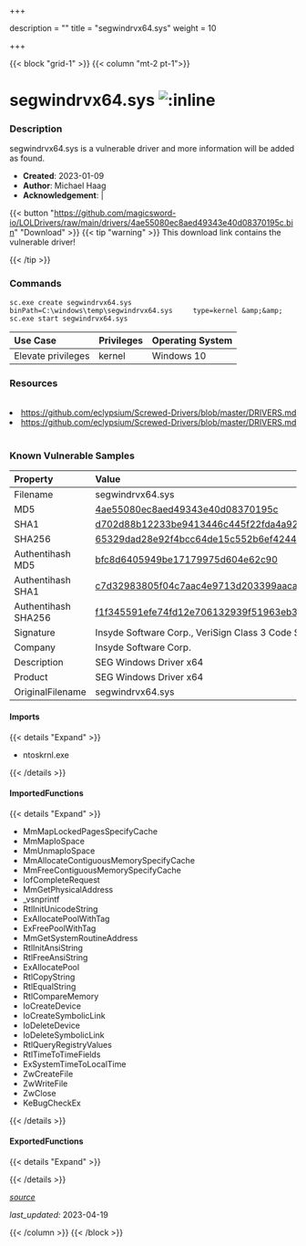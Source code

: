 +++

description = ""
title = "segwindrvx64.sys"
weight = 10

+++


{{< block "grid-1" >}}
{{< column "mt-2 pt-1">}}


# segwindrvx64.sys ![:inline](/images/twitter_verified.png) 


### Description

segwindrvx64.sys is a vulnerable driver and more information will be added as found.

- **Created**: 2023-01-09
- **Author**: Michael Haag
- **Acknowledgement**:  | [](https://twitter.com/)

{{< button "https://github.com/magicsword-io/LOLDrivers/raw/main/drivers/4ae55080ec8aed49343e40d08370195c.bin" "Download" >}}
{{< tip "warning" >}}
This download link contains the vulnerable driver!

{{< /tip >}}

### Commands

```
sc.exe create segwindrvx64.sys binPath=C:\windows\temp\segwindrvx64.sys     type=kernel &amp;&amp; sc.exe start segwindrvx64.sys
```

| Use Case | Privileges | Operating System | 
|:---- | ---- | ---- |
| Elevate privileges | kernel | Windows 10 |

### Resources
<br>
<li><a href=" https://github.com/eclypsium/Screwed-Drivers/blob/master/DRIVERS.md"> https://github.com/eclypsium/Screwed-Drivers/blob/master/DRIVERS.md</a></li>
<li><a href="https://github.com/eclypsium/Screwed-Drivers/blob/master/DRIVERS.md">https://github.com/eclypsium/Screwed-Drivers/blob/master/DRIVERS.md</a></li>
<br>

### Known Vulnerable Samples

| Property           | Value |
|:-------------------|:------|
| Filename           | segwindrvx64.sys |
| MD5                | [4ae55080ec8aed49343e40d08370195c](https://www.virustotal.com/gui/file/4ae55080ec8aed49343e40d08370195c) |
| SHA1               | [d702d88b12233be9413446c445f22fda4a92a1d9](https://www.virustotal.com/gui/file/d702d88b12233be9413446c445f22fda4a92a1d9) |
| SHA256             | [65329dad28e92f4bcc64de15c552b6ef424494028b18875b7dba840053bc0cdd](https://www.virustotal.com/gui/file/65329dad28e92f4bcc64de15c552b6ef424494028b18875b7dba840053bc0cdd) |
| Authentihash MD5   | [bfc8d6405949be17179975d604e62c90](https://www.virustotal.com/gui/search/authentihash%253Abfc8d6405949be17179975d604e62c90) |
| Authentihash SHA1  | [c7d32983805f04c7aac4e9713d203399aaca7acc](https://www.virustotal.com/gui/search/authentihash%253Ac7d32983805f04c7aac4e9713d203399aaca7acc) |
| Authentihash SHA256| [f1f345591efe74fd12e706132939f51963eb39dd0a1db556123c3e850c60fada](https://www.virustotal.com/gui/search/authentihash%253Af1f345591efe74fd12e706132939f51963eb39dd0a1db556123c3e850c60fada) |
| Signature         | Insyde Software Corp., VeriSign Class 3 Code Signing 2010 CA, VeriSign   |
| Company           | Insyde Software Corp. |
| Description       | SEG Windows Driver x64 |
| Product           | SEG Windows Driver x64 |
| OriginalFilename  | segwindrvx64.sys |


#### Imports
{{< details "Expand" >}}
* ntoskrnl.exe

{{< /details >}}
#### ImportedFunctions
{{< details "Expand" >}}
* MmMapLockedPagesSpecifyCache
* MmMapIoSpace
* MmUnmapIoSpace
* MmAllocateContiguousMemorySpecifyCache
* MmFreeContiguousMemorySpecifyCache
* IofCompleteRequest
* MmGetPhysicalAddress
* _vsnprintf
* RtlInitUnicodeString
* ExAllocatePoolWithTag
* ExFreePoolWithTag
* MmGetSystemRoutineAddress
* RtlInitAnsiString
* RtlFreeAnsiString
* ExAllocatePool
* RtlCopyString
* RtlEqualString
* RtlCompareMemory
* IoCreateDevice
* IoCreateSymbolicLink
* IoDeleteDevice
* IoDeleteSymbolicLink
* RtlQueryRegistryValues
* RtlTimeToTimeFields
* ExSystemTimeToLocalTime
* ZwCreateFile
* ZwWriteFile
* ZwClose
* KeBugCheckEx

{{< /details >}}
#### ExportedFunctions
{{< details "Expand" >}}

{{< /details >}}


[*source*](https://github.com/magicsword-io/LOLDrivers/tree/main/yaml/segwindrvx64.yaml)

*last_updated:* 2023-04-19








{{< /column >}}
{{< /block >}}
